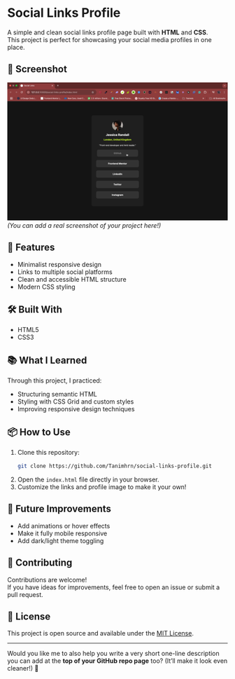 # Social Links Profile

A simple and clean social links profile page built with **HTML** and **CSS**.  
This project is perfect for showcasing your social media profiles in one place.

## 📸 Screenshot

 ![Social Links Screenshot](images/screenshot.png)
*(You can add a real screenshot of your project here!)*

## 🚀 Features

- Minimalist responsive design
- Links to multiple social platforms
- Clean and accessible HTML structure
- Modern CSS styling

## 🛠️ Built With

- HTML5
- CSS3

## 📚 What I Learned

Through this project, I practiced:
- Structuring semantic HTML
- Styling with CSS Grid and custom styles
- Improving responsive design techniques

## 📦 How to Use

1. Clone this repository:
   ```bash
   git clone https://github.com/Tanimhrn/social-links-profile.git
   ```
2. Open the `index.html` file directly in your browser.
3. Customize the links and profile image to make it your own!

## 🎯 Future Improvements

- Add animations or hover effects
- Make it fully mobile responsive
- Add dark/light theme toggling

## 🤝 Contributing

Contributions are welcome!  
If you have ideas for improvements, feel free to open an issue or submit a pull request.

## 📄 License

This project is open source and available under the [MIT License](LICENSE).

---

Would you like me to also help you write a very short one-line description you can add at the **top of your GitHub repo page** too? (It’ll make it look even cleaner!) 🌟
